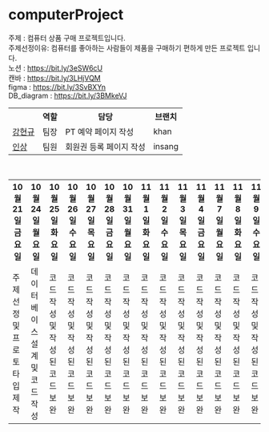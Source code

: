# computerProject
주제 : 컴퓨터 상품 구매 프로젝트입니다. <br>
주제선정이유: 컴퓨터를 좋아하는 사람들이 제품을 구매하기 편하게 만든 프로젝트 입니다.<br>
노션 : https://bit.ly/3eSW6cU <br>
캔바 : https://bit.ly/3LHjVQM <br>
figma : https://bit.ly/3SvBXYn <br>
DB_diagram : https://bit.ly/3BMkeVJ <br>

<table>
 <tr>
   <th></th>
   <th>역할</th>
   <th>담당</th>
   <th>브랜치</th>
</tr>
 <tr>
   <td><a href="https://github.com/kanghyungyu3614">강현규<a/></td>
   <td>팀장</td>
   <td>PT 예약 페이지 작성</td>
   <td>khan</td>
</tr>
  <tr>
   <td><a href="https://github.com/Hinsang">인상<a/></td>
   <td>팀원</td>
   <td>회원권 등록 페이지 작성</td>
   <td>insang</td>
</tr>
</table>
 <br>
 <table>
 <tr>
   <th>  10월21일 금요일  </th>
   <th>  10월24일 월요일  </th>
   <th>  10월25일 화요일  </th>
   <th>  10월26일 수요일  </th>
   <th>  10월27일 목요일  </th>
   <th>  10월28일 금요일  </th>
   <th>  10월31일 월요일  </th>
   <th>  11월1일 화요일  </th>
   <th>  11월2일 수요일  </th>
   <th>  11월3일 목요일  </th>
   <th>  11월4일 금요일  </th>
   <th>  11월7일 월요일  </th>
   <th>  11월8일 화요일  </th>
   <th>  11월9일 수요일  </th>
   <th>  11월10일 목요일  </th>
   <th>  11월11일 금요일  </th>
</tr>
 <tr>
   <td>주제 선정 및<br> 프로토타입 제작</td>
   <td>데이터베이스 설계<br>및 코드 작성</td>
   <td>코드 작성 및<br> 작성된 코드 보완</td>
   <td>코드 작성 및<br> 작성된 코드 보완</td>
   <td>코드 작성 및<br> 작성된 코드 보완</td>
   <td>코드 작성 및<br> 작성된 코드 보완</td>
   <td>코드 작성 및<br> 작성된 코드 보완</td>
   <td>코드 작성 및<br> 작성된 코드 보완</td>
   <td>코드 작성 및<br> 작성된 코드 보완</td>
   <td>코드 작성 및<br> 작성된 코드 보완</td>
   <td>코드 작성 및<br> 작성된 코드 보완</td>
   <td>코드 작성 및<br> 작성된 코드 보완</td>
   <td>코드 작성 및<br> 작성된 코드 보완</td>
   <td>코드 작성 및<br> 작성된 코드 보완</td>
   <td>코드 작성 및<br> 작성된 코드 보완</td>
   <td>발표 준비 및<br> 17시 발표/시연</td>
</tr>
</table>
 <br>
